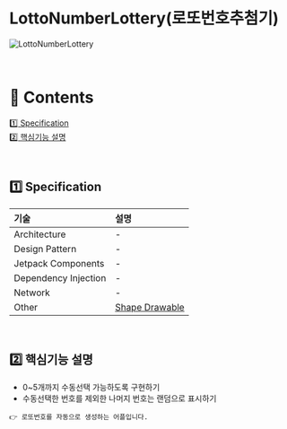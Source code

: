 # LottoNumberLottery(로또번호추첨기)

![LottoNumberLottery](https://user-images.githubusercontent.com/106309830/176615496-da4d5ed1-a7e5-4b22-921f-f946249bcfcb.png)

<br>

# :green_book: Contents

[:one: Specification](#one-specification)<br>
[:two: 핵심기능 설명](#two-핵심기능-설명)<br>

<br>

## :one: Specification
기술|설명
:---|:---
Architecture|-
Design Pattern|-
Jetpack Components|-
Dependency Injection|-
Network|-
Other|[Shape Drawable](https://developer.android.com/guide/topics/resources/drawable-resource#Shape)

<br>

## :two: 핵심기능 설명
- 0~5개까지 수동선택 가능하도록 구현하기
- 수동선택한 번호를 제외한 나머지 번호는 랜덤으로 표시하기

```
👉 로또번호를 자동으로 생성하는 어플입니다.
```
